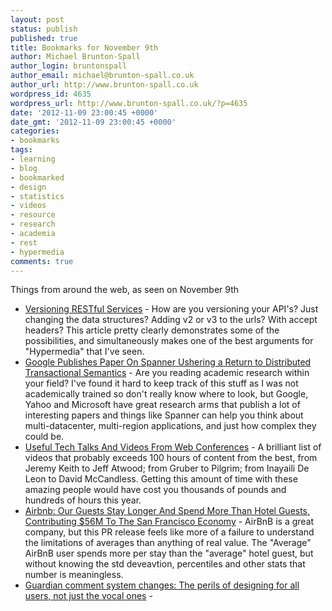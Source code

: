 ```yaml
---
layout: post
status: publish
published: true
title: Bookmarks for November 9th
author: Michael Brunton-Spall
author_login: bruntonspall
author_email: michael@brunton-spall.co.uk
author_url: http://www.brunton-spall.co.uk
wordpress_id: 4635
wordpress_url: http://www.brunton-spall.co.uk/?p=4635
date: '2012-11-09 23:00:45 +0000'
date_gmt: '2012-11-09 23:00:45 +0000'
categories:
- bookmarks
tags:
- learning
- blog
- bookmarked
- design
- statistics
- videos
- resource
- research
- academia
- rest
- hypermedia
comments: true
---
```

<p>Things from around the web, as seen on November 9th</p>
<ul>
<li><a href="http://feedproxy.google.com/~r/CodeBetter/~3/C6M8f65VvaA/">Versioning RESTful Services</a> - How are you versioning your API&#039;s? Just changing the data structures? Adding v2 or v3 to the urls? With accept headers?  This article pretty clearly demonstrates some of the possibilities, and simultaneously makes one of the best arguments for &quot;Hypermedia&quot; that I&#039;ve seen.</li>
<li><a href="http://www.infoq.com/news/2012/10/google-spanner">Google Publishes Paper On Spanner Ushering a Return to Distributed Transactional Semantics</a> - Are you reading academic research within your field?  I&#039;ve found it hard to keep track of this stuff as I was not academically trained so don&#039;t really know where to look, but Google, Yahoo and Microsoft have great research arms that publish a lot of interesting papers and things like Spanner can help you think about multi-datacenter, multi-region applications, and just how complex they could be.</li>
<li><a href="http://www.smashingmagazine.com/2012/11/09/useful-tech-talks-videos-web-conferences/">Useful Tech Talks And Videos From Web Conferences</a> - A brilliant list of videos that probably exceeds 100 hours of content from the best, from Jeremy Keith to Jeff Atwood; from Gruber to Pilgrim; from Inayaili De Leon to David McCandless.  Getting this amount of time with these amazing people would have cost you thousands of pounds and hundreds of hours this year.</li>
<li><a href="http://feedproxy.google.com/~r/Techcrunch/~3/xb5LLOO4_2c/">Airbnb: Our Guests Stay Longer And Spend More Than Hotel Guests, Contributing $56M To The San Francisco Economy</a> - AirBnB is a great company, but this PR release feels like more of a failure to understand the limitations of averages than anything of real value.  The &quot;Average&quot; AirBnB user spends more per stay than the &quot;average&quot; hotel guest, but without knowing the std deveavtion, percentiles and other stats that number is meaningless.</li>
<li><a href="http://www.currybet.net/cbet_blog/2012/11/guardian-comment-system-changes.php">Guardian comment system changes: The perils of designing for all users, not just the vocal ones</a> - </li>
</ul>
